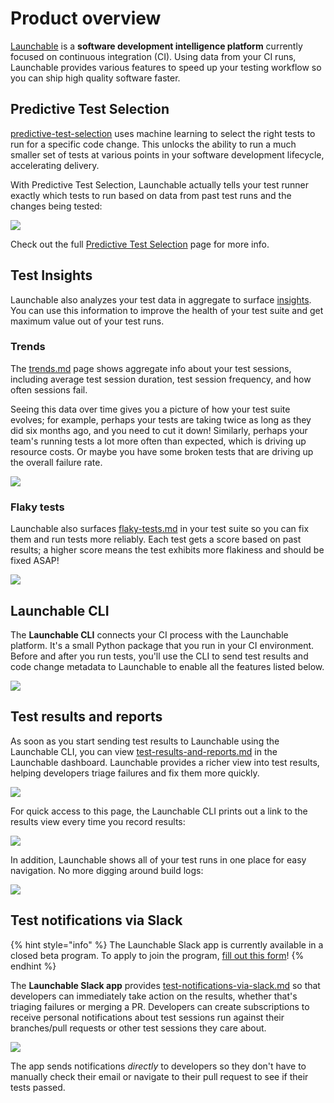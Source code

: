# Product overview

[Launchable](https://www.launchableinc.com) is a **software development intelligence platform** currently focused on continuous integration (CI). Using data from your CI runs, Launchable provides various features to speed up your testing workflow so you can ship high quality software faster.

## Predictive Test Selection

[predictive-test-selection](features/predictive-test-selection/ "mention") uses machine learning to select the right tests to run for a specific code change. This unlocks the ability to run a much smaller set of tests at various points in your software development lifecycle, accelerating delivery.

With Predictive Test Selection, Launchable actually tells your test runner exactly which tests to run based on data from past test runs and the changes being tested:

![](../.gitbook/assets/subsetting-diagram.png)

Check out the full [Predictive Test Selection](broken-reference) page for more info.

## Test Insights

Launchable also analyzes your test data in aggregate to surface [insights](features/insights/ "mention"). You can use this information to improve the health of your test suite and get maximum value out of your test runs.

### Trends

The [trends.md](features/insights/trends.md "mention") page shows aggregate info about your test sessions, including average test session duration, test session frequency, and how often sessions fail.

Seeing this data over time gives you a picture of how your test suite evolves; for example, perhaps your tests are taking twice as long as they did six months ago, and you need to cut it down! Similarly, perhaps your team's running tests a lot more often than expected, which is driving up resource costs. Or maybe you have some broken tests that are driving up the overall failure rate.

![](.gitbook/assets/Insights.png)

### Flaky tests

Launchable also surfaces [flaky-tests.md](features/insights/flaky-tests.md "mention") in your test suite so you can fix them and run tests more reliably. Each test gets a score based on past results; a higher score means the test exhibits more flakiness and should be fixed ASAP!

![](<.gitbook/assets/Flaky tests - complete.png>)

## Launchable CLI

The **Launchable CLI** connects your CI process with the Launchable platform. It's a small Python package that you run in your CI environment. Before and after you run tests, you'll use the CLI to send test results and code change metadata to Launchable to enable all the features listed below.

![](.gitbook/assets/image.png)

## Test results and reports

As soon as you start sending test results to Launchable using the Launchable CLI, you can view [test-results-and-reports.md](features/test-results-and-reports.md "mention") in the Launchable dashboard. Launchable provides a richer view into test results, helping developers triage failures and fix them more quickly.

![](<.gitbook/assets/Test session details - with content.png>)

For quick access to this page, the Launchable CLI prints out a link to the results view every time you record results:

![](<.gitbook/assets/Link to results.png>)

In addition, Launchable shows all of your test runs in one place for easy navigation. No more digging around build logs:

![](<.gitbook/assets/Test runs - with content.png>)

## Test notifications via Slack

{% hint style="info" %}
The Launchable Slack app is currently available in a closed beta program. To apply to join the program, [fill out this form](https://forms.gle/8eUtAba1yzmNAigZA)!
{% endhint %}

The **Launchable Slack app** provides [test-notifications-via-slack.md](features/test-notifications-via-slack.md "mention") so that developers can immediately take action on the results, whether that's triaging failures or merging a PR. Developers can create subscriptions to receive personal notifications about test sessions run against their branches/pull requests or other test sessions they care about.

![](<.gitbook/assets/Slack desktop with app messages.png>)

The app sends notifications _directly_ to developers so they don't have to manually check their email or navigate to their pull request to see if their tests passed.
